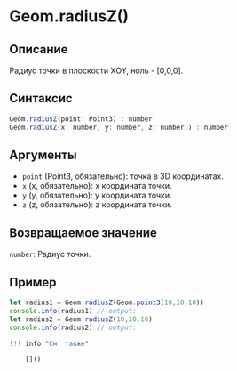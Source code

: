 # Geom.radiusZ()

## Описание
Радиус точки в плоскости XOY, ноль - [0,0,0].

## Синтаксис
```javascript
Geom.radiusZ(point: Point3) : number
Geom.radiusZ(x: number, y: number, z: number,) : number
```

## Аргументы
- `point` (Point3, обязательно): точка в 3D координатах.
- `x` (x, обязательно): x координата точки.
- `y` (y, обязательно): y координата точки.
- `z` (z, обязательно): z координата точки.

## Возвращаемое значение
`number`: Радиус точки.

## Пример
```javascript linenums="1"
let radius1 = Geom.radiusZ(Geom.point3(10,10,10))
console.info(radius1) // output:
let radius2 = Geom.radiusZ(10,10,10)
console.info(radius2) // output:

!!! info "См. также"

    []()


